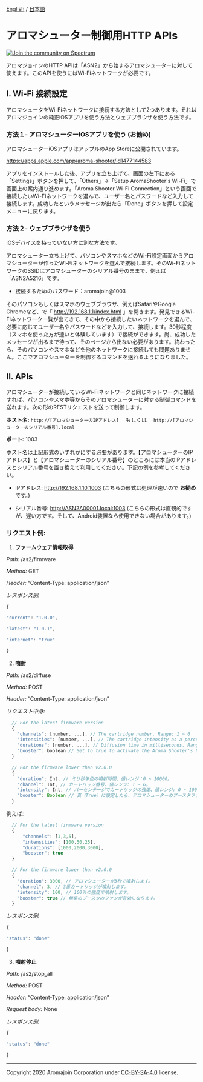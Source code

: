 [English](https://github.com/aromajoin/controller-http-api) / [日本語](README-JP.md)
# アロマシューター制御用HTTP APIs
[![Join the community on Spectrum](https://withspectrum.github.io/badge/badge.svg)](https://spectrum.chat/aromajoin-software/)

アロマジョインのHTTP APIは「ASN2」から始まるアロマシューターに対して使えます。このAPIを使うにはWi-Fiネットワークが必要です。


## I. Wi-Fi 接続設定

アロマシュータをWi-Fiネットワークに接続する方法として2つあります。それはアロマジョインの純正iOSアプリを使う方法とウェブブラウザを使う方法です。


### 方法１- アロマシューターiOSアプリを使う (お勧め)

アロマシューターiOSアプリはアップルのApp Storeに公開されています。

https://apps.apple.com/app/aroma-shooter/id1477144583

アプリをインストールした後、アプリを立ち上げて、画面の左下にある「Settings」ボタンを押して、「Others」→「Setup AromaShooter's Wi-Fi」で画面上の案内通り進めます。「Aroma Shooter Wi-Fi Connection」という画面で接続したいWi-Fiネットワークを選んで、ユーザー名とパスワードなど入力して接続します。成功したというメッセージが出たら「Done」ボタンを押して設定メニューに戻ります。


### 方法２- ウェブブラウザを使う

iOSデバイスを持っていない方に別な方法です。

アロマシューター立ち上げて、パソコンやスマホなどのWi-Fi設定画面からアロマシューターが作ったWi-Fiネットワークを選んで接続します。そのWi-FiネットワークのSSIDはアロマシューターのシリアル番号のままで、例えば「ASN2A5216」です。

- 接続するためのパスワード：aromajoin@1003

そのパソコンもしくはスマホのウェブブラウザ、例えばSafariやGoogle Chromeなど、で「 http://192.168.1.1/index.html 」を開きます。発見できるWi-Fiネットワーク一覧が出てきて、その中から接続したいネットワークを選んで、必要に応じてユーザー名やパスワードなどを入力して、接続します。30秒程度（スマホを使った方が速いと体験しています）で接続ができます。尚、成功したメッセージが出るまで待って、そのページから出ない必要があります。終わったら、そのパソコンやスマホなどを他のネットワークに接続しても問題ありません。ここでアロマシューターを制御するコマンドを送れるようになりました。


## II. APIs

アロマシューターが接続しているWi-Fiネットワークと同じネットワークに接続すれば、パソコンやスマホ等からそのアロマシューターに対する制御コマンドを送れます。次の形のRESTリクエストを送って制御します。

**ホスト名:** `http://[アロマシューターのIPアドレス]` 　もしくは 　`http://[アロマシューターのシリアル番号].local`

**ポート:** 1003

ホスト名は上記形式のいずれかにする必要があります。【アロマシューターのIPアドレス】と【アロマシューターのシリアル番号】のところには本当のIPアドレスとシリアル番号を置き換えて利用してください。下記の例を参考してください。

- IPアドレス: http://192.168.1.10:1003 (こちらの形式は処理が速いので **お勧め**です。)

- シリアル番号: http://ASN2A00001.local:1003 (こちらの形式は直観的ですが、遅い方です。そして、Android装置なら使用できない場合があります。)


### リクエスト例:


1. **ファームウェア情報取得**

*Path:* /as2/firmware

*Method:* GET

*Header:* “Content-Type: application/json”

*レスポンス例:*

```javascript
{

"current": "1.0.0",

"latest": "1.0.1",

"internet": "true"

}
```


2. **噴射**

*Path:* /as2/diffuse

*Method:* POST

*Header:* “Content-Type: application/json”

*リクエスト中身:*


```javascript
  // For the latest firmware version
  {
    "channels": [number, ...], // The cartridge number. Range: 1 ~ 6
    "intensities": [number, ...], // The cartridge intensity as a percentage. Range: 0 ~ 100
    "durations": [number, ...], // Diffusion time in milliseconds. Range: 0 ~ 10000
    "booster": boolean // Set to true to activate the Aroma Shooter's booster fan. Default value is false.
  }

  // For the firmware lower than v2.0.0
  {
    "duration": Int, // ミリ秒単位の噴射時間、値レンジ：0 ~ 10000。
    "channel": Int, // カートリッジ番号、値レンジ: 1 ~ 6。
    "intensity": Int, // パーセンテージでカートリッジの強度、値レンジ: 0 ~ 100。
    "booster": Boolean // 真（True）に設定したら、アロマシューターのブースタファン（無臭ファン）が有効になります。デフォルトは偽（False）です。
  }
```

例えば:


```javascript
  // For the latest firmware version
  {
      "channels": [1,3,5],
      "intensities": [100,50,25],
      "durations": [1000,2000,3000],
      "booster": true
  }

  // For the firmware lower than v2.0.0
  {
    "duration": 3000, // アロマシューターが3秒で噴射します。
    "channel": 3, // 3番カートリッジが噴射します。
    "intensity": 100, // 100％の強度で噴射します。
    "booster": true // 無臭のブースタのファンが有効になります。
  }
```

*レスポンス例:*


```javascript
{

"status": "done"

}

```


3. **噴射停止**

*Path:* /as2/stop_all

*Method:* POST

*Header:* “Content-Type: application/json”

*Request body:* None

*レスポンス例:*


```javascript
{

"status": "done"

}
```

----------
Copyright 2020 Aromajoin Corporation under [CC-BY-SA-4.0](https://creativecommons.org/licenses/by-sa/4.0/) license.
